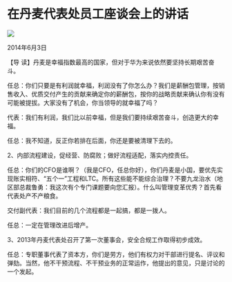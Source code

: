 # 在丹麦代表处员工座谈会上的讲话
<img class="pv" src="https://api.visitor.plantree.me/visitor-badge/pv?namespace=plantree.me&key=renzhengfei-speeches/在丹麦代表处员工座谈会上的讲话.md">


2014年6月3日



【导  读】丹麦是幸福指数最高的国家，但对于华为来说依然要坚持长期艰苦奋斗。



任总：你们只要是有利润就幸福，利润没有了你怎么办？我们是薪酬包管理，按销售收入、优质交付产生的贡献来确定你的薪酬包，按你的战略贡献来确认你有没有可能被提拔。大家没有了机会，你当领导的就幸福了吗？

代表：我们有利润，我们比以前幸福，但是我们要持续艰苦奋斗，创造更大的幸福。

任总：我不知道，反正你若排在后面，你还是要被清理下去的。

2、内部流程建设，促经营、防腐败；做好流程适配，落实内控责任。

任总：你们的CFO是谁啊？（我是CFO，任总你好），你们丹麦是小国，要优先实现账实相符、“五个一”工程和LTC。所有这些能不能综合治理？不要九龙治水（地区部总裁鲁勇：我这次有个专门课题要向您汇报）。什么叫管理变革优秀？首先看代表处产不产粮食。

交付副代表：我们目前的几个流程都是一起搞，都是一拨人。

任总：一定在管理改进后增产。

3、2013年丹麦代表处召开了第一次董事会，安全合规工作取得初步成效。

任总：专职董事代表了资本方，你们是劳方，他们有权力对干部进行提名、评议和弹劾。当然，他不干预流程、不干预业务的正常运作，他提出的意见，只是讨论的一个发起。
